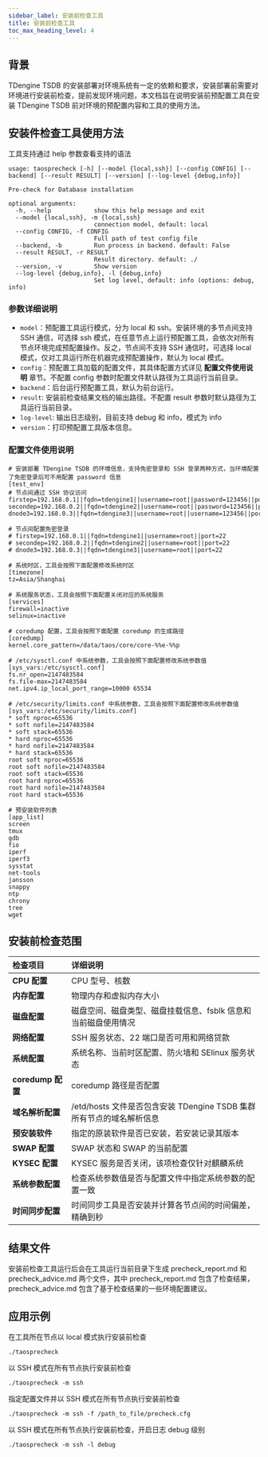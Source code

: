 ```yaml
---
sidebar_label: 安装前检查工具
title: 安装前检查工具
toc_max_heading_level: 4
---
```


## 背景

TDengine TSDB 的安装部署对环境系统有一定的依赖和要求，安装部署前需要对环境进行安装前检查，提前发现环境问题，本文档旨在说明安装前预配置工具在安装 TDengine TSDB 前对环境的预配置内容和工具的使用方法。

## 安装件检查工具使用方法

工具支持通过 help 参数查看支持的语法

```help
usage: taosprecheck [-h] [--model {local,ssh}] [--config CONFIG] [--backend] [--result RESULT] [--version] [--log-level {debug,info}]

Pre-check for Database installation

optional arguments:
  -h, --help            show this help message and exit
  --model {local,ssh}, -m {local,ssh}
                        connection model, default: local
  --config CONFIG, -f CONFIG
                        Full path of test config file
  --backend, -b         Run process in backend. default: False
  --result RESULT, -r RESULT
                        Result directory. default: ./
  --version, -v         Show version
  --log-level {debug,info}, -l {debug,info}
                        Set log level, default: info (options: debug, info)
```

### 参数详细说明

- `model`：预配置工具运行模式，分为 local 和 ssh。安装环境的多节点间支持 SSH 通信，可选择 ssh 模式，在任意节点上运行预配置工具，会依次对所有节点环境完成预配置操作。反之，节点间不支持 SSH 通信时，可选择 local 模式，仅对工具运行所在机器完成预配置操作，默认为 local 模式。
- `config`：预配置工具加载的配置文件，其具体配置方式详见 **配置文件使用说明** 章节。不配置 config 参数时配置文件默认路径为工具运行当前目录。
- `backend`：后台运行预配置工具，默认为前台运行。
- `result`: 安装前检查结果文档的输出路径。不配置 result 参数时默认路径为工具运行当前目录。
- `log-level`: 输出日志级别，目前支持 debug 和 info，模式为 info
- `version`：打印预配置工具版本信息。

### 配置文件使用说明

```config
# 安装部署 TDengine TSDB 的环境信息，支持免密登录和 SSH 登录两种方式，当环境配置了免密登录后可不用配置 password 信息
[test_env]
# 节点间通过 SSH 协议访问
firstep=192.168.0.1||fqdn=tdengine1||username=root||password=123456||port=22
secondep=192.168.0.2||fqdn=tdengine2||username=root||password=123456||port=22
dnode3=192.168.0.3||fqdn=tdengine3||username=root||username=123456||port=22

# 节点间配置免密登录
# firstep=192.168.0.1||fqdn=tdengine1||username=root||port=22
# secondep=192.168.0.2||fqdn=tdengine2||username=root||port=22
# dnode3=192.168.0.3||fqdn=tdengine3||username=root||port=22

# 系统时区，工具会按照下面配置修改系统时区
[timezone]
tz=Asia/Shanghai

# 系统服务状态，工具会按照下面配置关闭对应的系统服务
[services]
firewall=inactive
selinux=inactive

# coredump 配置，工具会按照下面配置 coredump 的生成路径
[coredump]
kernel.core_pattern=/data/taos/core/core-%%e-%%p

# /etc/sysctl.conf 中系统参数，工具会按照下面配置修改系统参数值
[sys_vars:/etc/sysctl.conf]
fs.nr_open=2147483584
fs.file-max=2147483584
net.ipv4.ip_local_port_range=10000 65534

# /etc/security/limits.conf 中系统参数，工具会按照下面配置修改系统参数值
[sys_vars:/etc/security/limits.conf]
* soft nproc=65536
* soft nofile=2147483584
* soft stack=65536
* hard nproc=65536
* hard nofile=2147483584
* hard stack=65536
root soft nproc=65536
root soft nofile=2147483584
root soft stack=65536
root hard nproc=65536
root hard nofile=2147483584
root hard stack=65536

# 预安装软件列表
[app_list]
screen
tmux
gdb
fio
iperf
iperf3
sysstat
net-tools
jansson
snappy
ntp
chrony
tree
wget
```

## 安装前检查范围

| **检查项目** | **详细说明** |
|:--|:----------|
| **CPU 配置** | CPU 型号、核数 |
| **内存配置** | 物理内存和虚拟内存大小 |
| **磁盘配置** | 磁盘空间、磁盘类型、磁盘挂载信息、fsblk 信息和当前磁盘使用情况 |
| **网络配置** | SSH 服务状态、22 端口是否可用和网络贷款 |
| **系统配置** | 系统名称、当前时区配置、防火墙和 SElinux 服务状态 |
| **coredump 配置** | coredump 路径是否配置 |
| **域名解析配置** | /etd/hosts 文件是否包含安装 TDengine TSDB 集群所有节点的域名解析信息 |
| **预安装软件** | 指定的原装软件是否已安装，若安装记录其版本 |
| **SWAP 配置** | SWAP 状态和 SWAP 的当前配置 |
| **KYSEC 配置** | KYSEC 服务是否关闭，该项检查仅针对麒麟系统 |
| **系统参数配置** | 检查系统参数值是否与配置文件中指定系统参数的配置一致 |
| **时间同步配置** | 时间同步工具是否安装并计算各节点间的时间偏差，精确到秒 |

## 结果文件

安装前检查工具运行后会在工具运行当前目录下生成 precheck_report.md 和 precheck_advice.md 两个文件，其中 precheck_report.md 包含了检查结果，precheck_advice.md 包含了基于检查结果的一些环境配置建议。

## 应用示例

在工具所在节点以 local 模式执行安装前检查

```
./taosprecheck
```

以 SSH 模式在所有节点执行安装前检查

```
./taosprecheck -m ssh
```

指定配置文件并以 SSH 模式在所有节点执行安装前检查

```
./taosprecheck -m ssh -f /path_to_file/precheck.cfg
```

以 SSH 模式在所有节点执行安装前检查，开启日志 debug 级别

```
./taosprecheck -m ssh -l debug
```
